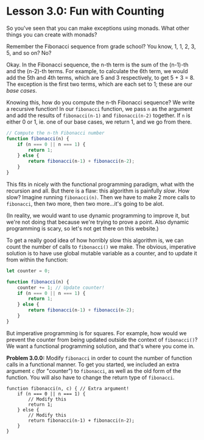 # Lesson 3.0: Fun with Counting 

So you've seen that you can make exceptions using monads. What other things you can create with monads?

Remember the Fibonacci sequence from grade school? You know, 1, 1, 2, 3, 5, and so on? No?

Okay. In the Fibonacci sequence, the n-th term is the sum of the (n-1)-th and the (n-2)-th terms. For example, to calculate the 6th term, we would add the 5th and 4th terms, which are 5 and 3 respectively, to get 5 + 3 = 8. The exception is the first two terms, which are each set to 1; these are our _base cases_.

Knowing this, how do you compute the n-th Fibonacci sequence? We write a recursive function! In our `fibonacci` function, we pass `n` as the argument and add the results of `fibonacci(n-1)` and `fibonacci(n-2)` together. If `n` is either 0 or 1, ie. one of our base cases, we return 1, and we go from there.

```javascript
// Compute the n-th Fibonacci number
function fibonacci(n) {
    if (n === 0 || n === 1) {
        return 1;
    } else {
        return fibonacci(n-1) + fibonacci(n-2);
    }
}
```
This fits in nicely with the functional programming paradigm, what with the recursion and all. But there is a flaw: this algorithm is painfully _slow_. How slow? Imagine running `fibonacci(n)`. Then we have to make 2 more calls to `fibonacci`, then two more, then two more...it's going to be alot.

(In reality, we would want to use dynamic programming to improve it, but we're not doing that because we're trying to prove a point. Also dynamic programming is scary, so let's not get there on this website.)

To get a really good idea of how horribly slow this algorithm is, we can count the number of calls to `fibonacci()` we make. The obvious, imperative solution is to have use global mutable variable as a counter, and to update it from within the function:

```javascript
let counter = 0;

function fibonacci(n) {
    counter += 1; // Update counter!
    if (n === 0 || n === 1) {
        return 1;
    } else {
        return fibonacci(n-1) + fibonacci(n-2);
    }
}
```

But imperative programming is for squares. For example, how would we prevent the counter from being updated outside the context of `fibonacci()`? We want a functional programming solution, and that's where you come in.

**Problem 3.0.0:** Modify `fibonacci` in order to count the number of function calls in a functional manner. To get you started, we included an extra argument `c` (for "counter") to `fibonacci`, as well as the old form of the function. You will also have to change the return type of `fibonacci`.

```problem
function fibonacci(n, c) { // Extra argument!
    if (n === 0 || n === 1) {
        // Modify this
        return 1;
    } else {
        // Modify this
        return fibonacci(n-1) + fibonacci(n-2);
    }
}
```